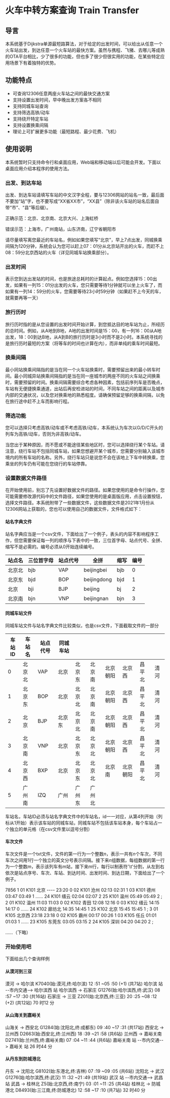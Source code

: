 # 火车中转方案查询  Train Transfer

## 导言

本系统基于Dijkstra单源最短路算法，对于给定的出发时间，可以给出从任意一个火车站出发，到达任意一个火车站的最快方案。虽然与携程、飞猪、去哪儿等成熟的OTA平台相比，少了很多的功能，但也多了很少但很实用的功能，在某些特定应用场景下有着独特的优势。

## 功能特点

* 可查询12306任意两座火车站之间的最快交通方案
* 支持设置出发时间，早中晚出发方案各不相同
* 支持同城车站查询
* 支持筛选高铁/动车
* 支持绕开特定车站
* 支持设置换乘间隔
* 理论上可扩展更多功能（最短路程、最少花费、飞机）

## 使用说明

本系统暂时只支持命令行和桌面应用，Web端和移动端以后可能会开发。下面以桌面应用介绍本程序的使用方法。

### 出发、到达车站

出发、到达车站请填写车站的中文汉字全程，要与12306网站的站名一致，最后面不要加“站”字，也不要写成“XX省XX市”，“XX县”（除非该火车站的站名后面自带“市”、“县”等后缀）。

正确示范：北京、北京南、北京大兴、上海虹桥

错误示范：上海市，广州南站，山东济南，辽宁省朝阳市

请尽量填写离您最近的车站名，例如如果您填写“北京”，早上7点出发，同城换乘间隔为120分钟，系统会认为您可以赶上07：01分从北京站开出的火车，而赶不上08：59分北京西站的火车（详见同城车站换乘部分）。

### 出发时间

表示您到达出发站的时间，也是旅途总耗时的计算起点。例如您选择15：00出发，如果有一列15：01分出发的火车，您只需要等待1分钟就可以坐上火车了，而如果有一列14：59分的火车，您需要等待23小时59分钟（如果赶不上今天的车，就需要再等一天）

### 旅行历时

旅行历时指的是从您设置的出发时间开始计算，到您抵达目的地车站为止，所经历的总时间。例如，从A地到B地，A地的出发时间是15：00，有一列16：00从A地出发，18：00到达B地，从A到B的旅行历时是3小时而不是2小时。本系统寻找的是旅行历时最短的方案（将等车的时间也计算在内），而非单纯的乘车时间最短。

### 换乘间隔

最小同站换乘间隔指的是当在同一个火车站换乘时，需要预留出来的最小转车时间。最小同城异站换乘间隔指的是当在同一座城市的两座不同的火车站之间换乘时，需要预留的时间。换乘间隔需要综合考虑各种因素，包括前序列车是否晚点，车站有无便捷换乘通道，出站后再安检进站的时间，不同车站之间的距离以及城市内部的交通状况，以及您对换乘地的熟悉程度。请确保预留足够的换乘间隔，以免在旅行途中赶不上车而影响行程。

### 筛选功能

您可以选择只考虑高铁/动车或不考虑高铁/动车，本系统认为车次以G/D/C开头的列车为高铁/动车，否则为非高铁/动车。

当您出于某种原因，而不愿或不能途径某些地区时，您可以选择绕行某个车站。请注意，绕行车站不包括同城车站，如果您想避开某个城市，您需要分别输入该城市境内的所有车站的名称。另外，绕行车站只是说您不会在该地上下车中转换乘，您乘坐的列车仍有可能在您绕行的车站停靠。

### 设置数据文件路径

在开始使用前，别忘了先设置好数据文件的路径。如果您使用的是命令行操作，您可能需要修改源代码中的文件路径，如果您使用的是桌面版应用，点击设置按钮，选择文件路径。本系统附带了一些数据文件，这些数据文件是2021年1月份从12306网站上获取的，您也可以使用自己的数据文件，文件格式如下：

#### 站名字典文件

站名字典应当是一个csv文件，下面给出了一个例子，表头的内容不影响程序工作，但您需要保证每一列的顺序与下表中的一致，三位首字母、站点代号、全拼、缩写不是必需的。编号必须从0开始连续编号。

| 站点名 | 三位首字母 | 站点代号 | 全拼        | 缩写 | 编号 |
| ------ | ---------- | -------- | ----------- | ---- | ---- |
| 北京北 | bjb        | VAP      | beijingbei  | bjb  | 0    |
| 北京东 | bjd        | BOP      | beijingdong | bjd  | 1    |
| 北京   | bji        | BJP      | beijing     | bj   | 2    |
| 北京南 | bjn        | VNP      | beijingnan  | bjn  | 3    |

#### 同城车站文件

同城车站文件与站名字典文件比较类似，也是csv文件，下面截取文件的一部分

| 车站ID | 车站名 | 站点代号 | 同城车站 |        |        |          |          |        |      |
| ------ | ------ | -------- | -------- | ------ | ------ | -------- | -------- | ------ | ---- |
| 0      | 北京北 | VAP      | 北京     | 北京东 | 北京南 | 北京朝阳 | 北京西   | 昌平北 | 清河 |
| 1      | 北京东 | BOP      | 北京     | 北京北 | 北京南 | 北京朝阳 | 北京西   | 昌平北 | 清河 |
| 2      | 北京   | BJP      | 北京东   | 北京北 | 北京南 | 北京朝阳 | 北京西   | 昌平北 | 清河 |
| 3      | 北京南 | VNP      | 北京     | 北京东 | 北京北 | 北京朝阳 | 北京西   | 昌平北 | 清河 |
| 4      | 北京西 | BXP      | 北京     | 北京东 | 北京北 | 北京南   | 北京朝阳 | 昌平北 | 清河 |
| 5      | 广州南 | IZQ      | 广州     | 广州东 | 广州北 |          |          |        |      |

车站名，车站ID必须与站名字典文件中的车站名，id一一对应，从第4列开始（列标从1开始）表示该车站的同城车站，同城车站不包括该车站本身，每个车站占一个独立的单元格（在csv文件里以逗号分割）

#### 车次文件

车次文件是一个txt文件，文件的第一行为一个整数$n$，表示一共有$n$个车次，不同车次之间用1行一个独立的英文分号表示间隔。接下来$n$组数据，每组数据的第一行为一个整数$m$，表示该列车有$m$站，接下来$m$行，每行以制表符'\t'分割，从左到右依次是站点序号、车次、车站、到达时间、出发时间、到达日期，下面给出了一个例子。

7856
1
01	K101	北京	----	23:20	0
02	K101	沧州	02:13	02:31	1
03	K101	德州	03:47	03:49	1
……
24	K101	缙云	02:04	02:07	2
25	K101	温州	05:49	05:49	2
;
2
01	K102	温州	11:03	11:03	0
02	K102	青田	12:08	12:16	0
03	K102	缙云	14:15	14:17	0
……
24	K102	廊坊北	14:35	14:45	1
25	K102	北京	15:45	15:45	1
;
3
01	K105	北京西	23:18	23:18	0
02	K105	霸州	00:17	00:26	1
03	K105	任丘	01:01	01:03	1
……
23	K105	东莞东	03:05	03:15	2
24	K105	深圳	04:20	04:20	2
;

……（下略）

### 开始使用吧

下面给出几个查询样例

#### 从漠河到三亚

漠河 -> 哈尔滨 K7040(始:漠河,终:哈尔滨) 12 :51 ~05 :50 (+1) (共7站)
哈尔滨 站 --市内交通--> 哈尔滨西 站
哈尔滨西 -> 石家庄 G1276(始:哈尔滨西,终:武汉) 08 :57 ~17 :30 (共16站)
石家庄 -> 三亚 Z201(始:北京西,终:三亚) 20 :25 ~08 :12 (+2) (共12站)
70 时12 分

#### 从山海关到嘉峪关

山海关 -> 西安北 G1284(始:沈阳北,终:成都东) 09 :40 ~17 :31 (共17站)
西安北 -> 兰州西 D2663(始:西安北,终:兰州西) 18 :39 ~21 :58 (共6站)
兰州西 -> 嘉峪关南 D2741(始:兰州西,终:嘉峪关南) 07 :04 ~11 :44 (共6站)
嘉峪关南 站 --市内交通--> 嘉峪关 站
26 时44 分

#### 从丹东到防城港北

丹东 -> 沈阳北 G8102(始:东港北,终:吉林) 07 :19 ~09 :05 (共6站)
沈阳北 -> 武汉 G1276(始:哈尔滨西,终:武汉) 11 :32 ~21 :49 (共19站)
武汉 站 --市内交通--> 武昌 站
武昌 -> 桂林北 Z5(始:北京西,终:南宁) 03 :01 ~11 :25 (共4站)
桂林北 -> 防城港北 D8493(始:三江南,终:防城港北) 12 :58 ~17 :10 (共7站)
32 时40 分



